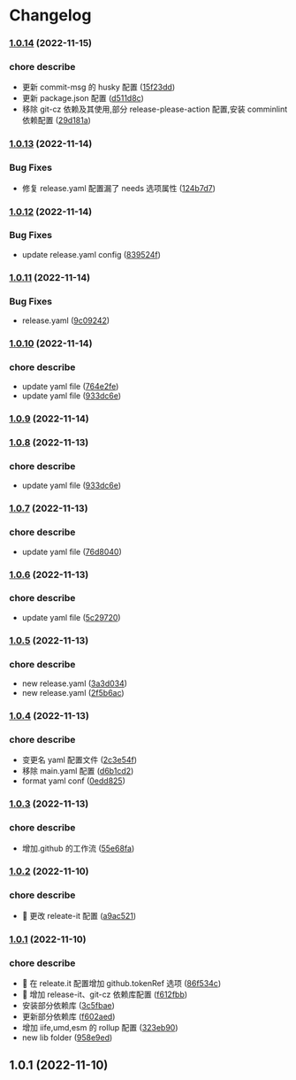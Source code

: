 # Changelog

### [1.0.14](https://github.com/MoonCheung/the-library/compare/v1.0.13...v1.0.14) (2022-11-15)

### chore describe

- 更新 commit-msg 的 husky 配置 ([15f23dd](https://github.com/MoonCheung/the-library/commit/15f23dd61f140b09ae1784190ba84ffee03e8932))
- 更新 package.json 配置 ([d511d8c](https://github.com/MoonCheung/the-library/commit/d511d8cb7237c98f9a35b549869f7c4e79d578f4))
- 移除 git-cz 依赖及其使用,部分 release-please-action 配置,安装 comminlint 依赖配置 ([29d181a](https://github.com/MoonCheung/the-library/commit/29d181a08a5b7890900be272f1ccfa2f6a9351a5))

### [1.0.13](https://github.com/MoonCheung/the-library/compare/v1.0.12...v1.0.13) (2022-11-14)

### Bug Fixes

- 修复 release.yaml 配置漏了 needs 选项属性 ([124b7d7](https://github.com/MoonCheung/the-library/commit/124b7d7260766e48631bb6cd709c3df7e4f2a8e0))

### [1.0.12](https://github.com/MoonCheung/the-library/compare/v1.0.11...v1.0.12) (2022-11-14)

### Bug Fixes

- update release.yaml config ([839524f](https://github.com/MoonCheung/the-library/commit/839524f41f920b0996a7820e431805ad570474dc))

### [1.0.11](https://github.com/MoonCheung/the-library/compare/v1.0.10...v1.0.11) (2022-11-14)

### Bug Fixes

- release.yaml ([9c09242](https://github.com/MoonCheung/the-library/commit/9c09242b3c8ea96b2fb6ccc727de1f21ae41c7e5))

### [1.0.10](https://github.com/MoonCheung/the-library/compare/v1.0.7...v1.0.10) (2022-11-14)

### chore describe

- update yaml file ([764e2fe](https://github.com/MoonCheung/the-library/commit/764e2fe3373c1ff7203578181f7bbdf21c753d2f))
- update yaml file ([933dc6e](https://github.com/MoonCheung/the-library/commit/933dc6ecc9c37f258aad00c796358d7576eb7678))

### [1.0.9](https://github.com/MoonCheung/the-library/compare/v1.0.8...v1.0.9) (2022-11-14)

### [1.0.8](https://github.com/MoonCheung/the-library/compare/v1.0.7...v1.0.8) (2022-11-13)

### chore describe

- update yaml file ([933dc6e](https://github.com/MoonCheung/the-library/commit/933dc6ecc9c37f258aad00c796358d7576eb7678))

### [1.0.7](https://github.com/MoonCheung/the-library/compare/v1.0.6...v1.0.7) (2022-11-13)

### chore describe

- update yaml file ([76d8040](https://github.com/MoonCheung/the-library/commit/76d80407bb5eb3f5d0869eee3d424dced9bebed2))

### [1.0.6](https://github.com/MoonCheung/the-library/compare/v1.0.5...v1.0.6) (2022-11-13)

### chore describe

- update yaml file ([5c29720](https://github.com/MoonCheung/the-library/commit/5c297208b96933118b53b2c4a4fb7a417d01b33f))

### [1.0.5](https://github.com/MoonCheung/the-library/compare/v1.0.4...v1.0.5) (2022-11-13)

### chore describe

- new release.yaml ([3a3d034](https://github.com/MoonCheung/the-library/commit/3a3d03474ffcfb3e3dbfbc66a3062face3ef35b4))
- new release.yaml ([2f5b6ac](https://github.com/MoonCheung/the-library/commit/2f5b6accefbc97d2d2880a83046f4a114ecfe176))

### [1.0.4](https://github.com/MoonCheung/the-library/compare/v1.0.3...v1.0.4) (2022-11-13)

### chore describe

- 变更名 yaml 配置文件 ([2c3e54f](https://github.com/MoonCheung/the-library/commit/2c3e54f12667bdc07d5f8cde500bc669a718792a))
- 移除 main.yaml 配置 ([d6b1cd2](https://github.com/MoonCheung/the-library/commit/d6b1cd28942fcda0791a175618707a0b1eb89107))
- format yaml conf ([0edd825](https://github.com/MoonCheung/the-library/commit/0edd82595cbd3ee6cf35cec52d13ab990e1d6cf7))

### [1.0.3](https://github.com/MoonCheung/the-library/compare/v1.0.2...v1.0.3) (2022-11-13)

### chore describe

- 增加.github 的工作流 ([55e68fa](https://github.com/MoonCheung/the-library/commit/55e68fad64c5b23b1ce2bafe1a19596793d8abe4))

### [1.0.2](https://github.com/MoonCheung/the-library/compare/1.0.1...v1.0.2) (2022-11-10)

### chore describe

- 🤖 更改 releate-it 配置 ([a9ac521](https://github.com/MoonCheung/the-library/commit/a9ac5216861a965274addac7d28478a7fe25ff87))

### [1.0.1](https://github.com/MoonCheung/the-library/compare/958e9ede9e04db629039b73f89e23fd9ca76552b...1.0.1) (2022-11-10)

### chore describe

- 🤖 在 releate.it 配置增加 github.tokenRef 选项 ([86f534c](https://github.com/MoonCheung/the-library/commit/86f534c1b58edcd702dba318c5569031795b2ada))
- 🤖 增加 release-it、git-cz 依赖库配置 ([f612fbb](https://github.com/MoonCheung/the-library/commit/f612fbb2c5ebbd5451da4ca31db66bb72a3d04ae))
- 安装部分依赖库 ([3c5fbae](https://github.com/MoonCheung/the-library/commit/3c5fbae5beb0eab747c73be90bb5e1e3dd5d3f4e))
- 更新部分依赖库 ([f602aed](https://github.com/MoonCheung/the-library/commit/f602aed274a22b594b41eeec5d3133634545c566))
- 增加 iife,umd,esm 的 rollup 配置 ([323eb90](https://github.com/MoonCheung/the-library/commit/323eb901fc0024e8c5777caa232ad0498a433f6a))
- new lib folder ([958e9ed](https://github.com/MoonCheung/the-library/commit/958e9ede9e04db629039b73f89e23fd9ca76552b))

## 1.0.1 (2022-11-10)
